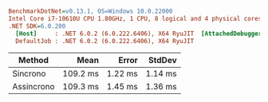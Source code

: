 ``` ini

BenchmarkDotNet=v0.13.1, OS=Windows 10.0.22000
Intel Core i7-10610U CPU 1.80GHz, 1 CPU, 8 logical and 4 physical cores
.NET SDK=6.0.200
  [Host]     : .NET 6.0.2 (6.0.222.6406), X64 RyuJIT  [AttachedDebugger]
  DefaultJob : .NET 6.0.2 (6.0.222.6406), X64 RyuJIT


```
|     Method |     Mean |   Error |  StdDev |
|----------- |---------:|--------:|--------:|
|   Sincrono | 109.2 ms | 1.22 ms | 1.14 ms |
| Assincrono | 109.3 ms | 1.45 ms | 1.36 ms |
